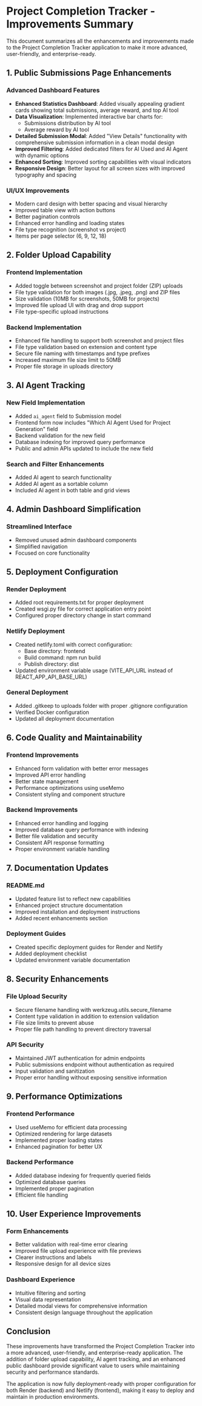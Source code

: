 # Project Completion Tracker - Improvements Summary

This document summarizes all the enhancements and improvements made to the Project Completion Tracker application to make it more advanced, user-friendly, and enterprise-ready.

## 1. Public Submissions Page Enhancements

### Advanced Dashboard Features
- **Enhanced Statistics Dashboard**: Added visually appealing gradient cards showing total submissions, average reward, and top AI tool
- **Data Visualization**: Implemented interactive bar charts for:
  - Submissions distribution by AI tool
  - Average reward by AI tool
- **Detailed Submission Modal**: Added "View Details" functionality with comprehensive submission information in a clean modal design
- **Improved Filtering**: Added dedicated filters for AI Used and AI Agent with dynamic options
- **Enhanced Sorting**: Improved sorting capabilities with visual indicators
- **Responsive Design**: Better layout for all screen sizes with improved typography and spacing

### UI/UX Improvements
- Modern card design with better spacing and visual hierarchy
- Improved table view with action buttons
- Better pagination controls
- Enhanced error handling and loading states
- File type recognition (screenshot vs project)
- Items per page selector (6, 9, 12, 18)

## 2. Folder Upload Capability

### Frontend Implementation
- Added toggle between screenshot and project folder (ZIP) uploads
- File type validation for both images (.jpg, .jpeg, .png) and ZIP files
- Size validation (10MB for screenshots, 50MB for projects)
- Improved file upload UI with drag and drop support
- File type-specific upload instructions

### Backend Implementation
- Enhanced file handling to support both screenshot and project files
- File type validation based on extension and content type
- Secure file naming with timestamps and type prefixes
- Increased maximum file size limit to 50MB
- Proper file storage in uploads directory

## 3. AI Agent Tracking

### New Field Implementation
- Added `ai_agent` field to Submission model
- Frontend form now includes "Which AI Agent Used for Project Generation" field
- Backend validation for the new field
- Database indexing for improved query performance
- Public and admin APIs updated to include the new field

### Search and Filter Enhancements
- Added AI agent to search functionality
- Added AI agent as a sortable column
- Included AI agent in both table and grid views

## 4. Admin Dashboard Simplification

### Streamlined Interface
- Removed unused admin dashboard components
- Simplified navigation
- Focused on core functionality

## 5. Deployment Configuration

### Render Deployment
- Added root requirements.txt for proper deployment
- Created wsgi.py file for correct application entry point
- Configured proper directory change in start command

### Netlify Deployment
- Created netlify.toml with correct configuration:
  - Base directory: frontend
  - Build command: npm run build
  - Publish directory: dist
- Updated environment variable usage (VITE_API_URL instead of REACT_APP_API_BASE_URL)

### General Deployment
- Added .gitkeep to uploads folder with proper .gitignore configuration
- Verified Docker configuration
- Updated all deployment documentation

## 6. Code Quality and Maintainability

### Frontend Improvements
- Enhanced form validation with better error messages
- Improved API error handling
- Better state management
- Performance optimizations using useMemo
- Consistent styling and component structure

### Backend Improvements
- Enhanced error handling and logging
- Improved database query performance with indexing
- Better file validation and security
- Consistent API response formatting
- Proper environment variable handling

## 7. Documentation Updates

### README.md
- Updated feature list to reflect new capabilities
- Enhanced project structure documentation
- Improved installation and deployment instructions
- Added recent enhancements section

### Deployment Guides
- Created specific deployment guides for Render and Netlify
- Added deployment checklist
- Updated environment variable documentation

## 8. Security Enhancements

### File Upload Security
- Secure filename handling with werkzeug.utils.secure_filename
- Content type validation in addition to extension validation
- File size limits to prevent abuse
- Proper file path handling to prevent directory traversal

### API Security
- Maintained JWT authentication for admin endpoints
- Public submissions endpoint without authentication as required
- Input validation and sanitization
- Proper error handling without exposing sensitive information

## 9. Performance Optimizations

### Frontend Performance
- Used useMemo for efficient data processing
- Optimized rendering for large datasets
- Implemented proper loading states
- Enhanced pagination for better UX

### Backend Performance
- Added database indexing for frequently queried fields
- Optimized database queries
- Implemented proper pagination
- Efficient file handling

## 10. User Experience Improvements

### Form Enhancements
- Better validation with real-time error clearing
- Improved file upload experience with file previews
- Clearer instructions and labels
- Responsive design for all device sizes

### Dashboard Experience
- Intuitive filtering and sorting
- Visual data representation
- Detailed modal views for comprehensive information
- Consistent design language throughout the application

## Conclusion

These improvements have transformed the Project Completion Tracker into a more advanced, user-friendly, and enterprise-ready application. The addition of folder upload capability, AI agent tracking, and an enhanced public dashboard provide significant value to users while maintaining security and performance standards.

The application is now fully deployment-ready with proper configuration for both Render (backend) and Netlify (frontend), making it easy to deploy and maintain in production environments.